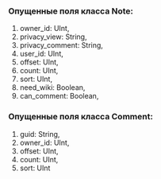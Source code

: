 ### Опущенные поля класса Note:

1. owner_id: UInt,
2. privacy_view: String,
3. privacy_comment: String,
4. user_id: UInt,
5. offset: UInt,
6. count: UInt,
7. sort: UInt,
8. need_wiki: Boolean,
9. can_comment: Boolean,
### Опущенные поля класса Comment:
1. guid: String,
2. owner_id: UInt,
3. offset: UInt,
4. count: UInt,
5. sort: UInt
